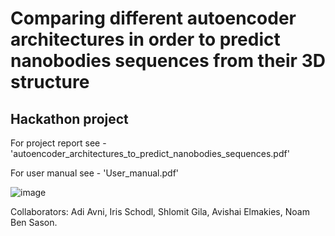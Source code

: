 # Comparing different autoencoder architectures in order to predict nanobodies sequences from their 3D structure
## Hackathon project

For project report see - 'autoencoder_architectures_to_predict_nanobodies_sequences.pdf'

For user manual see - 'User_manual.pdf'


![image](https://user-images.githubusercontent.com/75226397/177016390-76154618-59b6-407c-9584-264e79f3d6f0.png)

Collaborators: Adi Avni, Iris Schodl, Shlomit Gila, Avishai Elmakies, Noam Ben Sason.

